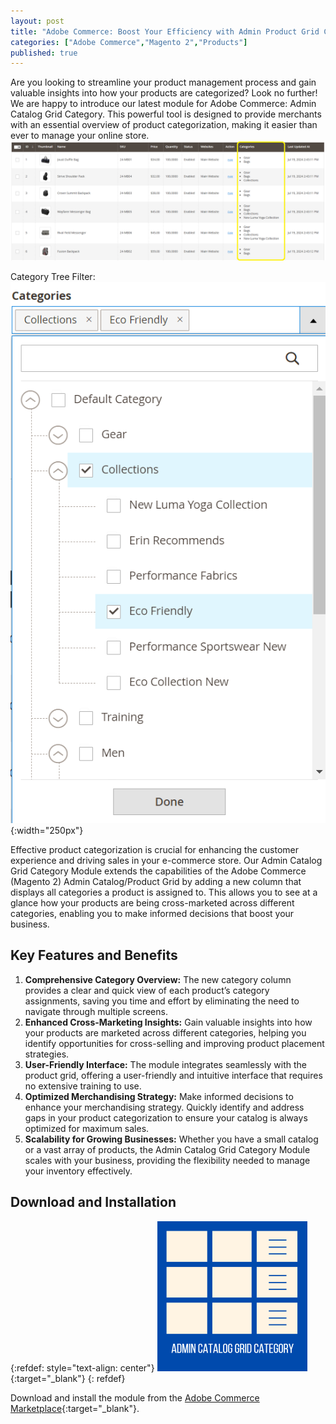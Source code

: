 ```yaml
---
layout: post
title: "Adobe Commerce: Boost Your Efficiency with Admin Product Grid Category & Filter"
categories: ["Adobe Commerce","Magento 2","Products"]
published: true
---
```

Are you looking to streamline your product management process and gain valuable insights into how your products are categorized? Look no further! We are happy to introduce our latest module for Adobe Commerce: Admin Catalog Grid Category. This powerful tool is designed to provide merchants with an essential overview of product categorization, making it easier than ever to manage your online store.
![alt text](/images/admin-catalog-grid-category/screenshot.png)

Category Tree Filter:
![alt text](/images/admin-catalog-grid-category/screenshot_filter.png){:width="250px"}

Effective product categorization is crucial for enhancing the customer experience and driving sales in your e-commerce store. Our Admin Catalog Grid Category Module extends the capabilities of the Adobe Commerce (Magento 2) Admin Catalog/Product Grid by adding a new column that displays all categories a product is assigned to. This allows you to see at a glance how your products are being cross-marketed across different categories, enabling you to make informed decisions that boost your business.

## Key Features and Benefits

1. **Comprehensive Category Overview:** The new category column provides a clear and quick view of each product’s category assignments, saving you time and effort by eliminating the need to navigate through multiple screens.
2. **Enhanced Cross-Marketing Insights:** Gain valuable insights into how your products are marketed across different categories, helping you identify opportunities for cross-selling and improving product placement strategies.
3. **User-Friendly Interface:** The module integrates seamlessly with the product grid, offering a user-friendly and intuitive interface that requires no extensive training to use.
4. **Optimized Merchandising Strategy:** Make informed decisions to enhance your merchandising strategy. Quickly identify and address gaps in your product categorization to ensure your catalog is always optimized for maximum sales.
5. **Scalability for Growing Businesses:** Whether you have a small catalog or a vast array of products, the Admin Catalog Grid Category Module scales with your business, providing the flexibility needed to manage your inventory effectively.

## Download and Installation
{:refdef: style="text-align: center"}
[![RTCommerce Admin Catalog Grid Category](/images/admin-catalog-grid-category/icon.png)](https://commercemarketplace.adobe.com/rtcommerce-admin-catalog-grid-category.html){:target="_blank"}
{: refdef}

Download and install the module from the [Adobe Commerce Marketplace](https://commercemarketplace.adobe.com/rtcommerce-admin-catalog-grid-category.html){:target="_blank"}.

